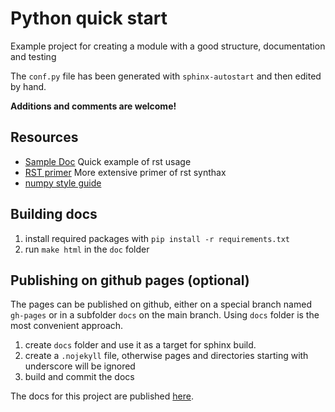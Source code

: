 # Python quick start
Example project for creating a module with a good structure, documentation and testing 


The `conf.py` file has been generated with `sphinx-autostart` and then edited by hand.



**Additions and comments are welcome!**

## Resources
* [Sample Doc](http://matplotlib.org/sampledoc/cheatsheet.html) Quick example of rst usage
* [RST primer](http://www.sphinx-doc.org/en/stable/rest.html) More extensive primer of rst synthax
* [numpy style guide](https://github.com/numpy/numpy/blob/master/doc/HOWTO_DOCUMENT.rst.txt)


## Building docs
1. install required packages with `pip install -r requirements.txt`
2. run `make html` in the `doc` folder

## Publishing on github pages (optional)

The pages can be published on github, either on a special branch named `gh-pages` or in a subfolder `docs` on the main branch.
Using `docs` folder is the most convenient approach.

1. create `docs` folder and use it as a target for sphinx build.
2. create a `.nojekyll` file, otherwise pages and directories starting with underscore will be ignored
3. build and commit the docs

The docs for this project are published [here](http://sjev.github.io/python-quick-start/).
